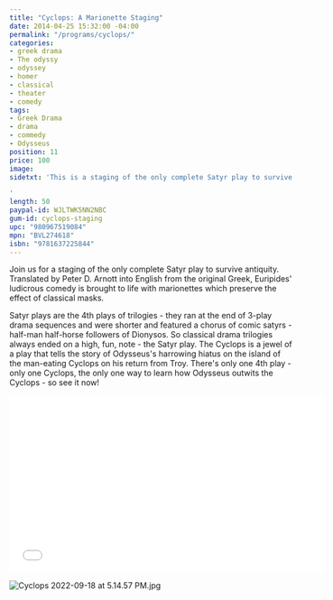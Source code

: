 ```yaml
---
title: "Cyclops: A Marionette Staging"
date: 2014-04-25 15:32:00 -04:00
permalink: "/programs/cyclops/"
categories:
- greek drama
- The odyssy
- odyssey
- homer
- classical
- theater
- comedy
tags:
- Greek Drama
- drama
- commedy
- Odysseus
position: 11
price: 100
image: 
sidetxt: 'This is a staging of the only complete Satyr play to survive antiquity. Translated by Peter D. Arnott into English from the original Greek, Euripides'' ludicrous comedy is brought to life with marionettes that preserve the effect of classical masks.

'
length: 50
paypal-id: WJLTWK5NN2NBC
gum-id: cyclops-staging
upc: "980967519084"
mpn: "BVL274618"
isbn: "9781637225844"
---
```


Join us for a staging of the only complete Satyr play to survive antiquity. Translated by Peter D. Arnott into English from the original Greek, Euripides' ludicrous comedy is brought to life with marionettes which preserve the effect of classical masks.

Satyr plays are the 4th plays of trilogies - they ran at the end of 3-play drama sequences and were shorter and featured a chorus of comic satyrs - half-man half-horse followers of Dionysos. So classical drama trilogies always ended on a high, fun, note - the Satyr play. The Cyclops is a jewel of a play that tells the story of Odysseus's harrowing hiatus on the island of the man-eating Cyclops on his return from Troy. There's only one 4th play - only one Cyclops, the only one way to learn how Odysseus outwits the Cyclops - so see it now!

<iframe src="//www.youtube.com/embed/NUMJQ9ILtr4?rel=0&modestbranding=1&autohide=1" class="yt" width="560" height="315" frameborder="0" allowfullscreen="allowfullscreen"></iframe>

![Cyclops 2022-09-18 at 5.14.57 PM.jpg](/uploads/Cyclops%202022-09-18%20at%205.14.57%20PM.jpg)